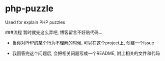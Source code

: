 php-puzzle
==========

Used for explain PHP puzzles 

###流程
暂时就先这么弄吧, 博客留言不好贴代码... 

- 当你对PHP的某个行为不理解的时候,  可以在这个project上,  创建一个Issue

- 我回答完这个问题后, 会把相关问题写成一个README, 附上相关的文件和代码
